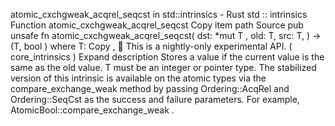 atomic_cxchgweak_acqrel_seqcst in std::intrinsics - Rust
std
::
intrinsics
Function
atomic_cxchgweak_acqrel_seqcst
Copy item path
Source
pub unsafe fn atomic_cxchgweak_acqrel_seqcst<T>(
    dst:
*mut T
,
    old: T,
    src: T,
) -> (T,
bool
)
where
    T:
Copy
,
🔬
This is a nightly-only experimental API. (
core_intrinsics
)
Expand description
Stores a value if the current value is the same as the
old
value.
T
must be an integer or pointer type.
The stabilized version of this intrinsic is available on the
atomic
types via the
compare_exchange_weak
method by passing
Ordering::AcqRel
and
Ordering::SeqCst
as the success and failure parameters.
For example,
AtomicBool::compare_exchange_weak
.
